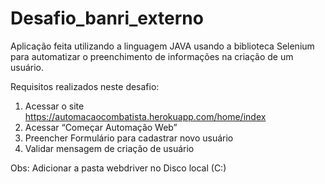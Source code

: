# Desafio_banri_externo
Aplicação feita utilizando a linguagem JAVA usando a biblioteca Selenium para automatizar o preenchimento de informações na criação de um usuário.

Requisitos realizados neste desafio:
1. Acessar o site https://automacaocombatista.herokuapp.com/home/index
2. Acessar “Começar Automação Web”
3. Preencher Formulário para cadastrar novo usuário
4. Validar mensagem de criação de usuário

Obs: Adicionar a pasta webdriver no Disco local (C:)
